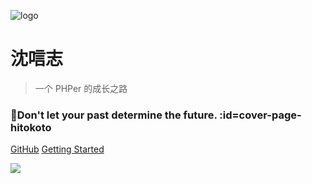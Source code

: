 ![logo](https://cdn.jsdelivr.net/gh/lufei/notes/docs/images/huaji.png)

# 沈唁志

> 一个 PHPer 的成长之路

### 🍃Don't let your past determine the future. :id=cover-page-hitokoto

[GitHub](https://github.com/sy-records)
[Getting Started](#main)

![](https://cdn.jsdelivr.net/gh/sy-records/staticfile/images/202109/home-background.jpg)
